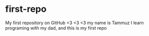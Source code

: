 # first-repo
My first repository on GitHub
<3 <3 <3
my name is Tammuz I learn programing with my dad, and this is my first repo
